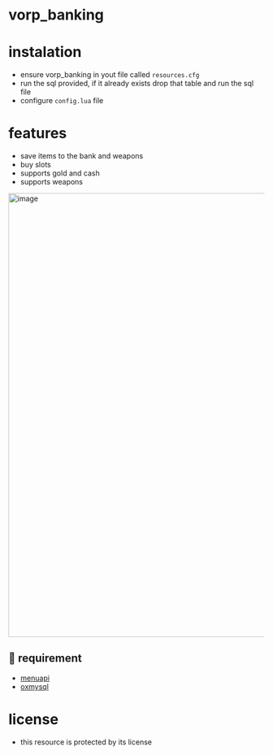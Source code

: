 # vorp_banking


# instalation
- ensure vorp_banking in yout file called `resources.cfg`
- run the sql provided, if it already exists drop that table and run the sql file
- configure `config.lua` file 

# features
- save items to the bank and weapons
- buy slots
- supports gold and cash
- supports weapons 
<img width="874" alt="image" src="https://user-images.githubusercontent.com/87246847/176014228-a0cc55e0-f514-4493-ad5c-2a0862d707ef.png">

## :receipt: requirement

* [menuapi](https://github.com/outsider31000/menuapi)
* [oxmysql](https://github.com/overextended/oxmysql)

# license

- this resource is protected by its license 
